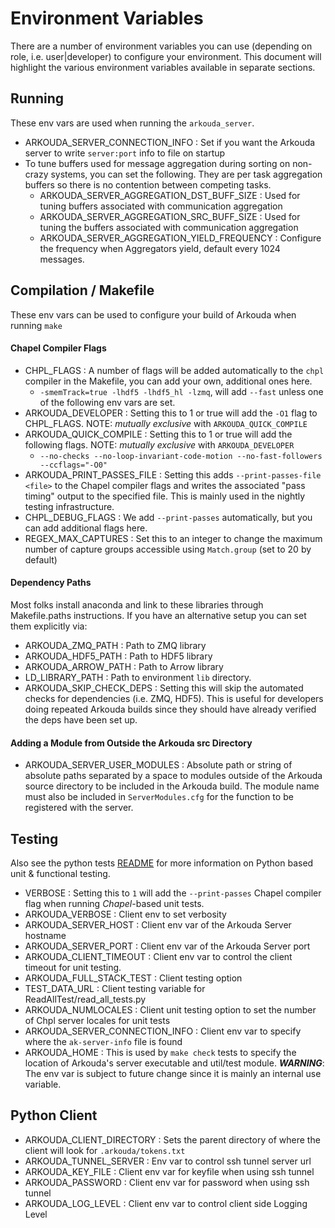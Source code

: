 # Environment Variables
There are a number of environment variables you can use (depending on role, i.e. user|developer)
to configure your environment.  This document will highlight the various environment variables
available in separate sections.

## Running
These env vars are used when running the `arkouda_server`.
  - ARKOUDA_SERVER_CONNECTION_INFO : Set if you want the Arkouda server to write `server:port` info to file on startup
  - To tune buffers used for message aggregation during sorting on non-crazy systems, you can set the following.  They are per
  task aggregation buffers so there is no contention between competing tasks.
    - ARKOUDA_SERVER_AGGREGATION_DST_BUFF_SIZE : Used for tuning buffers associated with communication aggregation
    - ARKOUDA_SERVER_AGGREGATION_SRC_BUFF_SIZE : Used for tuning the buffers associated with communication aggregation
    - ARKOUDA_SERVER_AGGREGATION_YIELD_FREQUENCY : Configure the frequency when Aggregators yield, default every 1024 messages.
   

## Compilation / Makefile
These env vars can be used to configure your build of Arkouda when running `make`

#### Chapel Compiler Flags
  - CHPL_FLAGS : A number of flags will be added automatically to the `chpl` compiler in the Makefile, you can add your
    own, additional ones here.
    - `-smemTrack=true -lhdf5 -lhdf5_hl -lzmq`, will add `--fast` unless one of the following env vars are set.
  - ARKOUDA_DEVELOPER : Setting this to 1 or true will add the `-O1` flag to CHPL_FLAGS.  NOTE: _mutually exclusive_ with
    `ARKOUDA_QUICK_COMPILE`
  - ARKOUDA_QUICK_COMPILE : Setting this to 1 or true will add the following flags.  NOTE: _mutually exclusive_ with
    `ARKOUDA_DEVELOPER`
    - `--no-checks --no-loop-invariant-code-motion --no-fast-followers --ccflags="-O0"`
  - ARKOUDA_PRINT_PASSES_FILE : Setting this adds `--print-passes-file <file>` to the Chapel compiler flags and writes
    the associated "pass timing" output to the specified file.  This is mainly used in the nightly testing infrastructure.
  - CHPL_DEBUG_FLAGS : We add `--print-passes` automatically, but you can add additional flags here.
  - REGEX_MAX_CAPTURES : Set this to an integer to change the maximum number of capture groups accessible using ``Match.group``
    (set to 20 by default)

#### Dependency Paths
Most folks install anaconda and link to these libraries through Makefile.paths instructions.  If you have an alternative
setup you can set them explicitly via:
  - ARKOUDA_ZMQ_PATH : Path to ZMQ library
  - ARKOUDA_HDF5_PATH : Path to HDF5 library
  - ARKOUDA_ARROW_PATH : Path to Arrow library 
  - LD_LIBRARY_PATH : Path to environment `lib` directory.
  - ARKOUDA_SKIP_CHECK_DEPS : Setting this will skip the automated checks for dependencies (i.e. ZMQ, HDF5). This is
    useful for developers doing repeated Arkouda builds since they should have already verified the deps have been set up.

#### Adding a Module from Outside the Arkouda src Directory
  - ARKOUDA_SERVER_USER_MODULES : Absolute path or string of absolute paths separated by a space to modules outside of the Arkouda source directory to be included in the Arkouda build. The module name must also be included in `ServerModules.cfg` for the function to be registered with the server.

## Testing
Also see the python tests [README](tests/README.md) for more information on Python based unit & functional testing.
  - VERBOSE : Setting this to `1` will add the `--print-passes` Chapel compiler flag when running _Chapel_-based unit tests.
  - ARKOUDA_VERBOSE : Client env to set verbosity
  - ARKOUDA_SERVER_HOST : Client env var of the Arkouda Server hostname
  - ARKOUDA_SERVER_PORT : Client env var of the Arkouda Server port
  - ARKOUDA_CLIENT_TIMEOUT : Client env var to control the client timeout for unit testing.
  - ARKOUDA_FULL_STACK_TEST : Client testing option
  - TEST_DATA_URL : Client testing variable for ReadAllTest/read_all_tests.py
  - ARKOUDA_NUMLOCALES : Client unit testing option to set the number of Chpl server locales for unit tests
  - ARKOUDA_SERVER_CONNECTION_INFO : Client env var to specify where the `ak-server-info` file is found
  - ARKOUDA_HOME : This is used by `make check` tests to specify the location of Arkouda's server executable and
                   util/test module.  **_WARNING_**: The env var is subject to future change since it is mainly an
                   internal use variable.

## Python Client
  - ARKOUDA_CLIENT_DIRECTORY : Sets the parent directory of where the client will look for `.arkouda/tokens.txt`
  - ARKOUDA_TUNNEL_SERVER : Env var to control ssh tunnel server url
  - ARKOUDA_KEY_FILE : Client env var for keyfile when using ssh tunnel
  - ARKOUDA_PASSWORD : Client env var for password when using ssh tunnel
  - ARKOUDA_LOG_LEVEL : Client env var to control client side Logging Level

